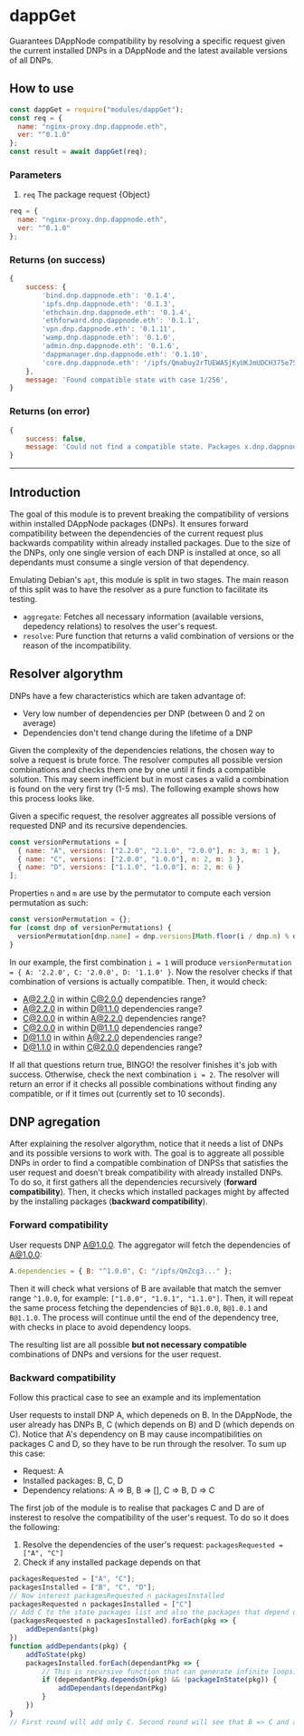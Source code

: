 # dappGet

Guarantees DAppNode compatibility by resolving a specific request given the current installed DNPs in a DAppNode and the latest available versions of all DNPs.

## How to use

```js
const dappGet = require("modules/dappGet");
const req = {
  name: "nginx-proxy.dnp.dappnode.eth",
  ver: "^0.1.0"
};
const result = await dappGet(req);
```

### Parameters

1.  `req` The package request {Object}

```js
req = {
  name: "nginx-proxy.dnp.dappnode.eth",
  ver: "^0.1.0"
};
```

### Returns (on success)

```js
{
    success: {
        'bind.dnp.dappnode.eth': '0.1.4',
        'ipfs.dnp.dappnode.eth': '0.1.3',
        'ethchain.dnp.dappnode.eth': '0.1.4',
        'ethforward.dnp.dappnode.eth': '0.1.1',
        'vpn.dnp.dappnode.eth': '0.1.11',
        'wamp.dnp.dappnode.eth': '0.1.0',
        'admin.dnp.dappnode.eth': '0.1.6',
        'dappmanager.dnp.dappnode.eth': '0.1.10',
        'core.dnp.dappnode.eth': '/ipfs/Qmabuy2rTUEWA5jKyUKJmUDCH375e75tpUnAAwyi1PbLq1'
    },
    message: 'Found compatible state with case 1/256',
}
```

### Returns (on error)

```js
{
    success: false,
    message: 'Could not find a compatible state. Packages x.dnp.dappnode.eth request incompatible versions of y.dnp.dappnode.eth. Checked 256/256 possible states.'
}
```

---

## Introduction

The goal of this module is to prevent breaking the compatibility of versions within installed DAppNode packages (DNPs). It ensures forward compatibility between the dependencies of the current request plus backwards compatility within already installed packages. Due to the size of the DNPs, only one single version of each DNP is installed at once, so all dependants must consume a single version of that dependency.

Emulating Debian's `apt`, this module is split in two stages. The main reason of this split was to have the resolver as a pure function to facilitate its testing.

- `aggregate`: Fetches all necessary information (available versions, depedency relations) to resolves the user's request.
- `resolve`: Pure function that returns a valid combination of versions or the reason of the incompatibility.

## Resolver algorythm

DNPs have a few characteristics which are taken advantage of:

- Very low number of dependencies per DNP (between 0 and 2 on average)
- Dependencies don't tend change during the lifetime of a DNP

Given the complexity of the dependencies relations, the chosen way to solve a request is brute force. The resolver computes all possible version combinations and checks them one by one until it finds a compatible solution. This may seem inefficient but in most cases a valid a combination is found on the very first try (1-5 ms). The following example shows how this process looks like.

Given a specific request, the resolver aggreates all possible versions of requested DNP and its recursive dependencies.

```javascript
const versionPermutations = [
  { name: "A", versions: ["2.2.0", "2.1.0", "2.0.0"], n: 3, m: 1 },
  { name: "C", versions: ["2.0.0", "1.0.0"], n: 2, m: 3 },
  { name: "D", versions: ["1.1.0", "1.0.0"], n: 2, m: 6 }
];
```

Properties `n` and `m` are use by the permutator to compute each version permutation as such:

```javascript
const versionPermutation = {};
for (const dnp of versionPermutations) {
  versionPermutation[dnp.name] = dnp.versions[Math.floor(i / dnp.m) % dnp.n];
}
```

In our example, the first combination `i = 1` will produce `versionPermutation = { A: '2.2.0', C: '2.0.0', D: '1.1.0' }`. Now the resolver checks if that combination of versions is actually compatible. Then, it would check:

- A@2.2.0 in within C@2.0.0 dependencies range?
- A@2.2.0 in within D@1.1.0 dependencies range?
- C@2.0.0 in within A@2.2.0 dependencies range?
- C@2.0.0 in within D@1.1.0 dependencies range?
- D@1.1.0 in within A@2.2.0 dependencies range?
- D@1.1.0 in within C@2.0.0 dependencies range?

If all that questions return true, BINGO! the resolver finishes it's job with success. Otherwise, check the next combination `i = 2`. The resolver will return an error if it checks all possible combinations without finding any compatible, or if it times out (currently set to 10 seconds).

## DNP agregation

After explaining the resolver algorythm, notice that it needs a list of DNPs and its possible versions to work with. The goal is to aggreate all possible DNPs in order to find a compatible combination of DNPSs that satisfies the user request and doesn't break compatibility with already installed DNPs. To do so, it first gathers all the dependencies recursively (**forward compatibility**). Then, it checks which installed packages might by affected by the installing packages (**backward compatibility**).

### Forward compatibility

User requests DNP A@1.0.0. The aggregator will fetch the dependencies of A@1.0.0:

```javascript
A.dependencies = { B: "^1.0.0", C: "/ipfs/QmZcg3..." };
```

Then it will check what versions of B are available that match the semver range `^1.0.0`, for example: `["1.0.0", "1.0.1", "1.1.0"]`. Then, it will repeat the same process fetching the dependencies of `B@1.0.0`, `B@1.0.1` and `B@1.1.0`. The process will continue until the end of the dependency tree, with checks in place to avoid dependency loops.

The resulting list are all possible **but not necessary compatible** combinations of DNPs and versions for the user request.

### Backward compatibility

Follow this practical case to see an example and its implementation

User requests to install DNP A, which depeneds on B. In the DAppNode, the user already has DNPs B, C (which depends on B) and D (which depends on C). Notice that A's dependency on B may cause incompatibilities on packages C and D, so they have to be run through the resolver. To sum up this case:

- Request: A
- Installed packages: B, C, D
- Dependency relations: A => B, B => [], C => B, D => C

The first job of the module is to realise that packages C and D are of insterest to resolve the compatibility of the user's request. To do so it does the following:

1.  Resolve the dependencies of the user's request: `packagesRequested = ["A", "C"]`
2.  Check if any installed package depends on that

```javascript
packagesRequested = ["A", "C"];
packagesInstalled = ["B", "C", "D"];
// Now interest packagesRequested ∩ packagesInstalled
packagesRequested ∩ packagesInstalled = ["C"]
// Add C to the state packages list and also the packages that depend on C,
(packagesRequested ∩ packagesInstalled).forEach(pkg => {
    addDependants(pkg)
})
function addDependants(pkg) {
    addToState(pkg)
    packagesInstalled.forEach(dependantPkg => {
        // This is recursive function that can generate infinite loops. Prevent them with !packageInState(pkg)
        if (dependantPkg.dependsOn(pkg) && !packageInState(pkg)) {
            addDependants(dependantPkg)
        }
    })
}
// First round will add only C. Second round will see that B => C and add B. Third round will see that D => B and add D.
```
